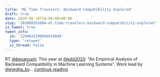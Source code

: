 ```yaml
---
title: 'ML Time Travelers: Backward Compatibility Explored'
draft: true
date: 2020-08-16T10:04:09+00:00
slug: '202008161004-ml-time-travelers-backward-compatibility-explored'
is_tweet: true
tweet_info:
  id: '1294832290950914048'
  type: 'retweet'
  is_thread: False
---
```




RT [@besanushi](https://x.com/besanushi): This year at [@kdd2020](https://x.com/kdd2020): "An Empirical Analysis of Backward Compatibility in Machine Learning Systems". Work lead by [@megha_by](https://x.com/megha_by)… [continue reading](https://x.com/sytelus/status/1294832290950914048)

